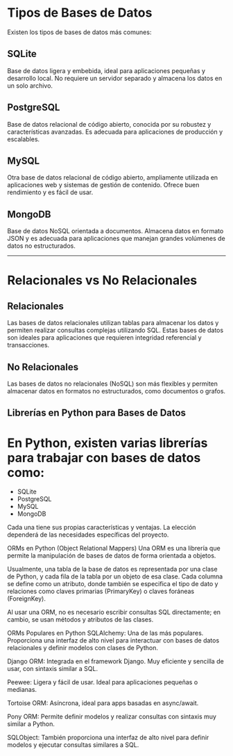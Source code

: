 # Tipos de Bases de Datos
Existen los tipos de bases de datos más comunes:

## SQLite 
Base de datos ligera y embebida, ideal para aplicaciones pequeñas y desarrollo local. No requiere un servidor separado y almacena los datos en un solo archivo.

## PostgreSQL
Base de datos relacional de código abierto, conocida por su robustez y características avanzadas. Es adecuada para aplicaciones de producción y escalables.

## MySQL 
Otra base de datos relacional de código abierto, ampliamente utilizada en aplicaciones web y sistemas de gestión de contenido. Ofrece buen rendimiento y es fácil de usar.

## MongoDB
Base de datos NoSQL orientada a documentos. Almacena datos en formato JSON y es adecuada para aplicaciones que manejan grandes volúmenes de datos no estructurados.

---

# Relacionales vs No Relacionales

## Relacionales
Las bases de datos relacionales utilizan tablas para almacenar los datos y permiten realizar consultas complejas utilizando SQL. Estas bases de datos son ideales para aplicaciones que requieren integridad referencial y transacciones.

## No Relacionales
Las bases de datos no relacionales (NoSQL) son más flexibles y permiten almacenar datos en formatos no estructurados, como documentos o grafos.

## Librerías en Python para Bases de Datos
# En Python, existen varias librerías para trabajar con bases de datos como:
 - SQLite
 - PostgreSQL
 - MySQL
 - MongoDB

Cada una tiene sus propias características y ventajas. La elección dependerá de las necesidades específicas del proyecto.

ORMs en Python (Object Relational Mappers)
Una ORM es una librería que permite la manipulación de bases de datos de forma orientada a objetos.

Usualmente, una tabla de la base de datos es representada por una clase de Python, y cada fila de la tabla por un objeto de esa clase. Cada columna se define como un atributo, donde también se especifica el tipo de dato y relaciones como claves primarias (PrimaryKey) o claves foráneas (ForeignKey).

Al usar una ORM, no es necesario escribir consultas SQL directamente; en cambio, se usan métodos y atributos de las clases.

ORMs Populares en Python
SQLAlchemy: Una de las más populares. Proporciona una interfaz de alto nivel para interactuar con bases de datos relacionales y definir modelos con clases de Python.

Django ORM: Integrada en el framework Django. Muy eficiente y sencilla de usar, con sintaxis similar a SQL.

Peewee: Ligera y fácil de usar. Ideal para aplicaciones pequeñas o medianas.

Tortoise ORM: Asíncrona, ideal para apps basadas en async/await.

Pony ORM: Permite definir modelos y realizar consultas con sintaxis muy similar a Python.

SQLObject: También proporciona una interfaz de alto nivel para definir modelos y ejecutar consultas similares a SQL.